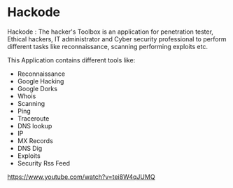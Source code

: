 # Hackode
Hackode : The hacker's Toolbox is an application for penetration tester, Ethical hackers, IT administrator and Cyber security professional to perform different tasks like reconnaissance, scanning performing exploits etc.


This Application contains different tools like:

* Reconnaissance
* Google Hacking
* Google Dorks
* Whois
* Scanning
* Ping
* Traceroute
* DNS lookup
* IP
* MX Records
* DNS Dig
* Exploits
* Security Rss Feed

https://www.youtube.com/watch?v=tei8W4qJUMQ
